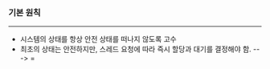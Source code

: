 ### 기본 원칙
---
- 시스템의 상태를 항상 안전 상태를 떠나지 않도록 고수
- 최초의 상태는 안전하지만, 스레드 요청에 따라 즉시 할당과 대기를 결정해야 함.
	---> =